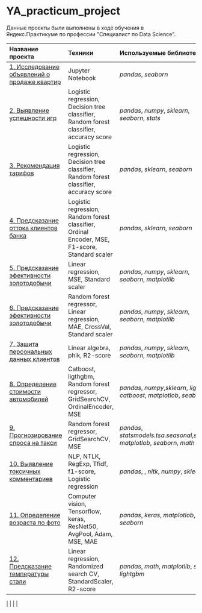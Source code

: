 # YA_practicum_project
Данные проекты были выполнены в ходе обучения в Яндекс.Практикуме по профессии "Специалист по Data Science".

| Название проекта | Техники | Используемые библиотеки | 
| :---------------------- | :---------------------- | :--------------------- |
| [1. Исследование объявлений о продаже квартир](Gold_manufacture) | Jupyter Notebook | *pandas*, *seaborn* |
| [2. Выявление успешности игр](Gold_manufacture) | Logistic regression, Decision tree classifier, Random forest classifier, accuracy score  | *pandas*, *numpy*, *sklearn*, *seaborn*, *stats* |
| [3. Рекомендация тарифов](Gold_manufacture) | Logistic regression, Decision tree classifier, Random forest classifier, accuracy score  | *pandas*, *sklearn*, *seaborn* |
| [4. Предсказание оттока клиентов банка](Gold_manufacture) | Logistic regression, Random forest classifier, Ordinal Encoder, MSE, F1-score, Standard scaler  | *pandas*, *sklearn*, *seaborn* |
| [5. Предсказание эфективности золотодобычи](Gold_manufacture) | Linear regression, MSE, Standard scaler  | *pandas*, *numpy*, *sklearn*, *seaborn*, *matplotlib* |
| [6. Предсказание эфективности золотодобычи](Gold_manufacture) | Random forest regressor, Linear regression, MAE, CrossVal, Standard scaler  | *pandas*, *numpy*, *sklearn*, *seaborn*, *matplotlib* |
| [7. Защита персональных данных клиентов ](Gold_manufacture) | Linear algebra, phik, R2-score  | *pandas*, *numpy*, *sklearn*, *seaborn*, *matplotlib* |
| [8. Определение стоимости автомобилей ](Compute_age_by_photo) | Catboost, ligthgbm, Random forest regressor, GridSearchCV, OrdinalEncoder, MSE  | *pandas*, *numpy*,*sklearn*, *lightgbm*, *catboost*, *matplotlob*, *seaborn* |
| [9. Прогнозирование спроса на такси ](Compute_age_by_photo) | Random forest regressor, GridSearchCV, MSE  | *pandas*, *statsmodels.tsa.seasonal*,*sklearn*, *matplotlob*, *seaborn*, *math* |
| [10. Выявление токсичных комментариев](Тoxic_comments) | NLP, NTLK, RegExp, Tfidf, f1-score, Logistic regression | *pandas*, , *nltk*, *numpy*, *sklearn*, *re*|
| [11. Определение возраста по фото](Compute_age_by_photo) | Computer vision, Tensorflow, keras, ResNet50, AvgPool, Adam, MSE, MAE | *pandas*, *keras*, *matplotlob*, *seaborn* |
| [12. Предсказание температуры стали](Steel_expenditure_decrease) | Linear regression, Randomized search CV, StandardScaler, R2-score | *pandas*, *math*, *matplotlib*, *sklearn*, *lightgbm* |


|  |  |  |
